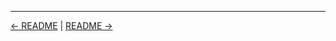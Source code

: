 

<!-- FooterStart -->
---
[← README](../03_01_using_a_global_build_tool/README.md) | [README →](../03_03_manage_artifacts/README.md)
<!-- FooterEnd -->
